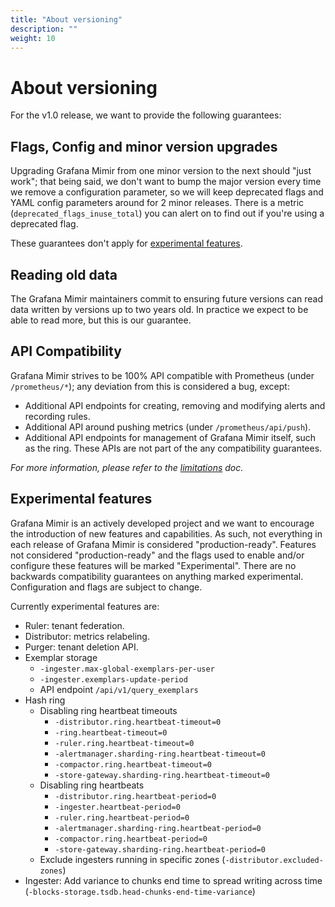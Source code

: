 ```yaml
---
title: "About versioning"
description: ""
weight: 10
---
```


# About versioning

For the v1.0 release, we want to provide the following guarantees:

## Flags, Config and minor version upgrades

Upgrading Grafana Mimir from one minor version to the next should "just work"; that being said, we don't want to bump the major version every time we remove a configuration parameter, so we will keep deprecated flags and YAML config parameters around for 2 minor releases. There is a metric (`deprecated_flags_inuse_total`) you can alert on to find out if you're using a deprecated flag.

These guarantees don't apply for [experimental features](#experimental-features).

## Reading old data

The Grafana Mimir maintainers commit to ensuring future versions can read data written by versions up to two years old. In practice we expect to be able to read more, but this is our guarantee.

## API Compatibility

Grafana Mimir strives to be 100% API compatible with Prometheus (under `/prometheus/*`); any deviation from this is considered a bug, except:

- Additional API endpoints for creating, removing and modifying alerts and recording rules.
- Additional API around pushing metrics (under `/prometheus/api/push`).
- Additional API endpoints for management of Grafana Mimir itself, such as the ring. These APIs are not part of the any compatibility guarantees.

_For more information, please refer to the [limitations](../guides/limitations.md) doc._

## Experimental features

Grafana Mimir is an actively developed project and we want to encourage the introduction of new features and capabilities. As such, not everything in each release of Grafana Mimir is considered "production-ready". Features not considered "production-ready" and the flags used to enable and/or configure these features will be marked "Experimental". There are no backwards compatibility guarantees on anything marked experimental. Configuration and flags are subject to change.

Currently experimental features are:

- Ruler: tenant federation.
- Distributor: metrics relabeling.
- Purger: tenant deletion API.
- Exemplar storage
  - `-ingester.max-global-exemplars-per-user`
  - `-ingester.exemplars-update-period`
  - API endpoint `/api/v1/query_exemplars`
- Hash ring
  - Disabling ring heartbeat timeouts
    - `-distributor.ring.heartbeat-timeout=0`
    - `-ring.heartbeat-timeout=0`
    - `-ruler.ring.heartbeat-timeout=0`
    - `-alertmanager.sharding-ring.heartbeat-timeout=0`
    - `-compactor.ring.heartbeat-timeout=0`
    - `-store-gateway.sharding-ring.heartbeat-timeout=0`
  - Disabling ring heartbeats
    - `-distributor.ring.heartbeat-period=0`
    - `-ingester.heartbeat-period=0`
    - `-ruler.ring.heartbeat-period=0`
    - `-alertmanager.sharding-ring.heartbeat-period=0`
    - `-compactor.ring.heartbeat-period=0`
    - `-store-gateway.sharding-ring.heartbeat-period=0`
  - Exclude ingesters running in specific zones (`-distributor.excluded-zones`)
- Ingester: Add variance to chunks end time to spread writing across time (`-blocks-storage.tsdb.head-chunks-end-time-variance`)
